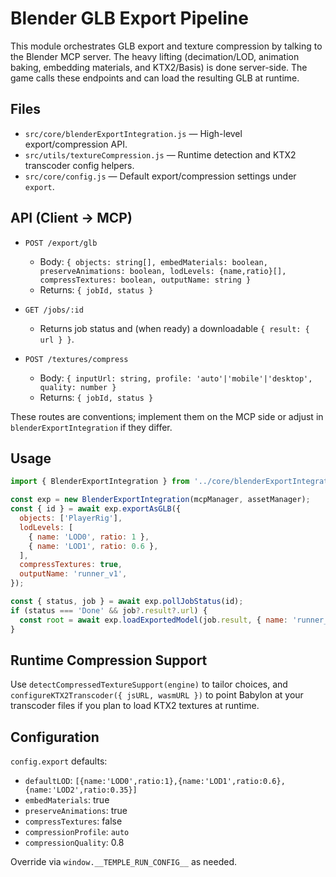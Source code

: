 # Blender GLB Export Pipeline

This module orchestrates GLB export and texture compression by talking to the Blender MCP server.
The heavy lifting (decimation/LOD, animation baking, embedding materials, and KTX2/Basis) is done
server-side. The game calls these endpoints and can load the resulting GLB at runtime.

## Files

- `src/core/blenderExportIntegration.js` — High-level export/compression API.
- `src/utils/textureCompression.js` — Runtime detection and KTX2 transcoder config helpers.
- `src/core/config.js` — Default export/compression settings under `export`.

## API (Client → MCP)

- `POST /export/glb`
  - Body: `{ objects: string[], embedMaterials: boolean, preserveAnimations: boolean, lodLevels: {name,ratio}[], compressTextures: boolean, outputName: string }`
  - Returns: `{ jobId, status }`

- `GET /jobs/:id`
  - Returns job status and (when ready) a downloadable `{ result: { url } }`.

- `POST /textures/compress`
  - Body: `{ inputUrl: string, profile: 'auto'|'mobile'|'desktop', quality: number }`
  - Returns: `{ jobId, status }`

These routes are conventions; implement them on the MCP side or adjust in `blenderExportIntegration` if they differ.

## Usage

```js
import { BlenderExportIntegration } from '../core/blenderExportIntegration.js';

const exp = new BlenderExportIntegration(mcpManager, assetManager);
const { id } = await exp.exportAsGLB({
  objects: ['PlayerRig'],
  lodLevels: [
    { name: 'LOD0', ratio: 1 },
    { name: 'LOD1', ratio: 0.6 },
  ],
  compressTextures: true,
  outputName: 'runner_v1',
});

const { status, job } = await exp.pollJobStatus(id);
if (status === 'Done' && job?.result?.url) {
  const root = await exp.loadExportedModel(job.result, { name: 'runner_v1' });
}
```

## Runtime Compression Support

Use `detectCompressedTextureSupport(engine)` to tailor choices, and
`configureKTX2Transcoder({ jsURL, wasmURL })` to point Babylon at your transcoder files
if you plan to load KTX2 textures at runtime.

## Configuration

`config.export` defaults:

- `defaultLOD`: `[{name:'LOD0',ratio:1},{name:'LOD1',ratio:0.6},{name:'LOD2',ratio:0.35}]`
- `embedMaterials`: true
- `preserveAnimations`: true
- `compressTextures`: false
- `compressionProfile`: `auto`
- `compressionQuality`: 0.8

Override via `window.__TEMPLE_RUN_CONFIG__` as needed.

